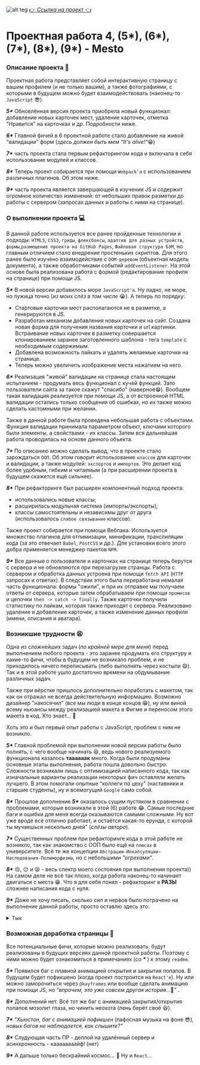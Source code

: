 ![alt teg](https://s1.hostingkartinok.com/uploads/images/2023/05/6984a6f6760d042caea738c786fd5703.png)
[:point_right: _Ссылка на проект_ :point_left:](https://ezzzkryak.github.io/mesto/)

# Проектная работа 4, (5*), (6*), (7*), (8*), (9*) - Mesto
### Описание проекта :book:
Проектная работа представляет собой интерактивную страницу с вашим профилем (и не только вашим), а также фотографиями, с которыми в будущем можно будет взаимодействовать (наконец-то `JavaScript` :sunglasses:).

___5*___ Обновлённая версия проекта приобрела новый функционал: добавление новых карточек мест, удаление карточек, отметка "Нравится" на карточках и др. Подробности ниже.

___6*___ Главной фичей в 6 проектной работе стало добавление на живой "валидации" форм (_здесь должен быть мем "It's alive!"_:grin:)

___7*___ часть проекта стала первым рефакторингом кода и включала в себя использование модулей и классов.

___8*___ Теперь проект собирается при помощи `Webpack'а` с использованием различных плагинов. Об этом ниже.

___9*___ часть проекта является завершающей в изучении JS и содержит огромное количество изменений: от небольших правок разметки до работы с сервером (запросах данных и работы с ними на странице).

### О выполнении проекта :computer:
В данной работе используется все ранее пройденные технологии и подходы: `HTML5`, `CSS3`, `гриды`, `флексбоксы`, `адаптив для разных устройств`, `формы`,`размещение проекта на GitHub Pages`, `Файловая структура БЭМ`, но главным отличием стало внедрение простеньких скриптов. Для этого ранее было изучено взаимодействие с `DOM-деревом` (объектная модель документа), а также обработчиками событий `addEventListener`. На этой основе была реализована работа с формой (редактирование профиля на странице) при помощи JS.

___5*___ В новой версии добавилось море `JavaScript'а`. Ну ладно, не море, но лужица точно (_из моих слёз в том числе_ :sob:). А теперь по порядку:
* Ста́ртовые карточки мест располагаются не в разметке, а генерируются в JS.
* Разработан механизм добавления новых карточек на сайт. Создана новая форма для получения названия карточки и url картинки. Встраивание новых карточек в разметку совершается клонированием заранее заготовленного шаблона - тега `template` с необходимым содержимым.
* Добавлена возможность лайкать и удалять желаемые карточки на странице.
* Теперь можно увеличить изображение места нажатием на него.

___6*___ Реализация "живой" валидации на странице стала настоящим испытанием - продумать весь функционал с кучей функций. Зато пользователи сайта за такое скажут "спасибо" (наверное:grin:). Вообщем такая валидация реализуется при помощи JS, а от встроенной HTML валидации остались только сообщения об ошибках, но их также можно сделать кастомными при желании.

Также в данной работе была проведена небольшая работа с объектами. Функция валидации принимала параметром объект, ключами которого были элементы, а свойствами - их классы. Затем вся дальнейшая работа проводилась на основе данного объекта.

___7*___ По описанию можно сделать вывод, что в проекте стало зарождаться `ООП`. Об этом говорит использование `классов` для карточек и валидации, а также модулей: `экспортов` и `импортов`. Это делает код более удобным, гибким и читаемым (а при расширении проекта в будущем скажется ещё сильнее).

___8*___ При рефакторинге был расширен компонентный подход проекта:
- использовались новые классы;
- расширилась модульная система (импорты/экспорты);
- классы самостоятельны и независимы друг от друга (использовалось `слабое связывание` классов).

Также проект собирается при помощи Вебпака. Используется множество плагинов для отпимизации, минификации, транспиляции кода (за это отвечает `Babel`, `PostCSS` и др.). Для установки всего этого добра применяется менеджер пакетов `NPM`.

___9*___ Все данные о пользователе и карточках на странице теперь берутся с сервера и не обновляются при перезагрузке странцы. Работа с сервером и обработка данных устроена при помощи `fetch API` (`HTTP` запросах и ответах). В следствии этого была переработана немалая часть функционала: формы "ожили", и при их отправке мы получаем ответы от сервера, которые затем обрабатываем при помощи `промисов` и цепочки `then -> catch -> finally`. Также карточки получили статистику по лайкам, которая также приходят с сервера. Реализовано удаление и добавление карточек, а также изменение данных профиля (имени, описания и аватара).

### Возникшие трудности :tired_face:
Одна из сложнейших задач (_по крайней мере для меня_) перед выполнением любого проекта - это заранее продумать его структуру и какие-то фичи, чтобы в будущем не возникало проблем, и не приходилось ничего переписывать (либо выполнять через костыли :smile:). Так и в этой работе ушло достаточно времени на обдумывание различных задач.

Также при вёрстке пришлось дополнительно поработать с макетом, так как он отражал не всегда действительную информацию. Возможно дизайнер "накосячил" (все мы люди в конце концов :grin:), ну или виной всему ньюансы между реализацией макета в Фигме и переносом этого макета в код. Кто знает... :thinking:

Хоть это и был первый опыт работы с JavaScript, проблем с ним не возникло.


___5*___ Главной проблемой при выполнении новой версии работы было полнять, с чего вообще начинать :laughing:, ведь нового реализуемого функционала казалось **таааааак** много. Когда были продуманы основные этапы выполнения, работа пошла довольно быстро. Сложности возникали лишь с оптимизацией написанного кода, так как изначальные варианты реализации некоторых фич оставляли желать лучшего. В этом помогали опытные "коллеги по цеху" (наставники и старшие студенты), ну и всемогущий `Google` само собой.

___6*___ Прошлое дополнение ___5*___  оказалось сущим пустяком в сравнении с проблемами, которые возникали в этой (6) работе :joy:. Самые последние баги и ошибки для меня всегда оказываются самыми сложными. Ну вот уже вроде всё отлично работает, и остаётся какая-то ерунда, с которой ты мучаешься несколько дней" (_слёзы автора_).

___7*___ Существенных проблем при рефакторинге кода в этой работе не возникло, так как знакомство с ООП было ещё на `плюсах` в университете. Всё те же концепции `Абстрации-Инкапсуляции-Наследования-Полиморфизма`, но с небольшими _"огрехами"_.

___8*___ :cry:, :pensive: и :tired_face: - весь спектр моего состояния при выполнении проекта)) На самом деле не всё так плохо, когда работа наконец-то начинает двигаться с места :grin:. Что я для себя понял - рефакторинг в **РАЗЫ** сложнее написания кода с нуля.

___9*___ Даже не хочу писать, сколько сил и нервов было потрачено на выполнение данной работы, просто оставлю здесь это:
<details>
 <summary>Тык</summary>

[![Моё состояние][1]][1]

[1]: https://s1.hostingkartinok.com/uploads/images/2023/05/3a87d5ea27659c0258b6e718f35b143d.jpg
</details>

### Возможная доработка страницы :wrench:
Все потенциальные фичи, которые можно реализовать, будут реализованы в будущих версиях данной проектной работы. Поэтому с ними можно будет ознакомиться в примечаниях (со ___*___ ) к этому `readme`.

___5*___ Появился баг с плавной анимацией открытия и закрытия попапов. В будущем будет пофикшено (когда проект построится на `React'е`). Ну или можно заморочиться через `@kayframes` или вообще сделать анимацию при помощи JS, но _"впрочем, это уже совсем другая история..._:man:_"_ .

___6*___ Дополнений нет. Всё тот же баг с анимацией закрытия/открытия попапов мозолит глаза, но чинить неохота (лень берёт своё :satisfied:).

___7*___ _"Хьюстон, баг с анимацией пофикшен_ (пафосная музыка на фоне :sunglasses:)_, новых багов не наблюдается, как слышите?"_

___8*___ Слудующая часть ПР - деплой на удалённый сервер и асинхронность - каааааааайф! (нет)

___9*___ А дальше только бескрайний космос... :milky_way: Ну и `React`...
